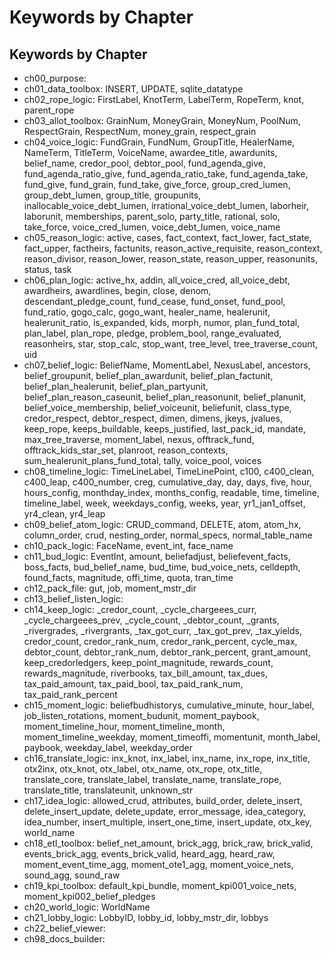 # Keywords by Chapter

## Keywords by Chapter
- ch00_purpose: 
- ch01_data_toolbox: INSERT, UPDATE, sqlite_datatype
- ch02_rope_logic: FirstLabel, KnotTerm, LabelTerm, RopeTerm, knot, parent_rope
- ch03_allot_toolbox: GrainNum, MoneyGrain, MoneyNum, PoolNum, RespectGrain, RespectNum, money_grain, respect_grain
- ch04_voice_logic: FundGrain, FundNum, GroupTitle, HealerName, NameTerm, TitleTerm, VoiceName, awardee_title, awardunits, belief_name, credor_pool, debtor_pool, fund_agenda_give, fund_agenda_ratio_give, fund_agenda_ratio_take, fund_agenda_take, fund_give, fund_grain, fund_take, give_force, group_cred_lumen, group_debt_lumen, group_title, groupunits, inallocable_voice_debt_lumen, irrational_voice_debt_lumen, laborheir, laborunit, memberships, parent_solo, party_title, rational, solo, take_force, voice_cred_lumen, voice_debt_lumen, voice_name
- ch05_reason_logic: active, cases, fact_context, fact_lower, fact_state, fact_upper, factheirs, factunits, reason_active_requisite, reason_context, reason_divisor, reason_lower, reason_state, reason_upper, reasonunits, status, task
- ch06_plan_logic: active_hx, addin, all_voice_cred, all_voice_debt, awardheirs, awardlines, begin, close, denom, descendant_pledge_count, fund_cease, fund_onset, fund_pool, fund_ratio, gogo_calc, gogo_want, healer_name, healerunit, healerunit_ratio, is_expanded, kids, morph, numor, plan_fund_total, plan_label, plan_rope, pledge, problem_bool, range_evaluated, reasonheirs, star, stop_calc, stop_want, tree_level, tree_traverse_count, uid
- ch07_belief_logic: BeliefName, MomentLabel, NexusLabel, ancestors, belief_groupunit, belief_plan_awardunit, belief_plan_factunit, belief_plan_healerunit, belief_plan_partyunit, belief_plan_reason_caseunit, belief_plan_reasonunit, belief_planunit, belief_voice_membership, belief_voiceunit, beliefunit, class_type, credor_respect, debtor_respect, dimen, dimens, jkeys, jvalues, keep_rope, keeps_buildable, keeps_justified, last_pack_id, mandate, max_tree_traverse, moment_label, nexus, offtrack_fund, offtrack_kids_star_set, planroot, reason_contexts, sum_healerunit_plans_fund_total, tally, voice_pool, voices
- ch08_timeline_logic: TimeLineLabel, TimeLinePoint, c100, c400_clean, c400_leap, c400_number, creg, cumulative_day, day, days, five, hour, hours_config, monthday_index, months_config, readable, time, timeline, timeline_label, week, weekdays_config, weeks, year, yr1_jan1_offset, yr4_clean, yr4_leap
- ch09_belief_atom_logic: CRUD_command, DELETE, atom, atom_hx, column_order, crud, nesting_order, normal_specs, normal_table_name
- ch10_pack_logic: FaceName, event_int, face_name
- ch11_bud_logic: EventInt, amount, beliefadjust, beliefevent_facts, boss_facts, bud_belief_name, bud_time, bud_voice_nets, celldepth, found_facts, magnitude, offi_time, quota, tran_time
- ch12_pack_file: gut, job, moment_mstr_dir
- ch13_belief_listen_logic: 
- ch14_keep_logic: _credor_count, _cycle_chargeees_curr, _cycle_chargeees_prev, _cycle_count, _debtor_count, _grants, _rivergrades, _rivergrants, _tax_got_curr, _tax_got_prev, _tax_yields, credor_count, credor_rank_num, credor_rank_percent, cycle_max, debtor_count, debtor_rank_num, debtor_rank_percent, grant_amount, keep_credorledgers, keep_point_magnitude, rewards_count, rewards_magnitude, riverbooks, tax_bill_amount, tax_dues, tax_paid_amount, tax_paid_bool, tax_paid_rank_num, tax_paid_rank_percent
- ch15_moment_logic: beliefbudhistorys, cumulative_minute, hour_label, job_listen_rotations, moment_budunit, moment_paybook, moment_timeline_hour, moment_timeline_month, moment_timeline_weekday, moment_timeoffi, momentunit, month_label, paybook, weekday_label, weekday_order
- ch16_translate_logic: inx_knot, inx_label, inx_name, inx_rope, inx_title, otx2inx, otx_knot, otx_label, otx_name, otx_rope, otx_title, translate_core, translate_label, translate_name, translate_rope, translate_title, translateunit, unknown_str
- ch17_idea_logic: allowed_crud, attributes, build_order, delete_insert, delete_insert_update, delete_update, error_message, idea_category, idea_number, insert_multiple, insert_one_time, insert_update, otx_key, world_name
- ch18_etl_toolbox: belief_net_amount, brick_agg, brick_raw, brick_valid, events_brick_agg, events_brick_valid, heard_agg, heard_raw, moment_event_time_agg, moment_ote1_agg, moment_voice_nets, sound_agg, sound_raw
- ch19_kpi_toolbox: default_kpi_bundle, moment_kpi001_voice_nets, moment_kpi002_belief_pledges
- ch20_world_logic: WorldName
- ch21_lobby_logic: LobbyID, lobby_id, lobby_mstr_dir, lobbys
- ch22_belief_viewer: 
- ch98_docs_builder: 